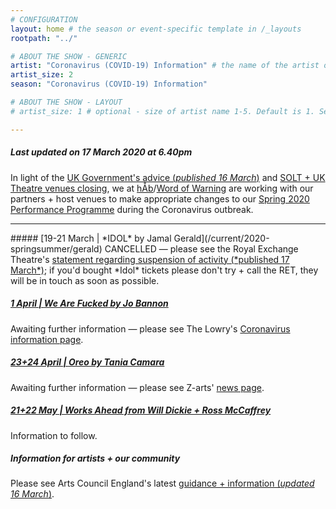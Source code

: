 ```yaml
---
# CONFIGURATION
layout: home # the season or event-specific template in /_layouts
rootpath: "../"

# ABOUT THE SHOW - GENERIC
artist: "Coronavirus (COVID-19) Information" # the name of the artist or company
artist_size: 2
season: "Coronavirus (COVID-19) Information"

# ABOUT THE SHOW - LAYOUT
# artist_size: 1 # optional - size of artist name 1-5. Default is 1. Set longer names to lower values

---
```

##### *Last updated on 17 March 2020 at 6.40pm*        
        
In light of the <a href="http://www.gov.uk/government/publications/covid-19-guidance-on-social-distancing-and-for-vulnerable-people/guidance-on-social-distancing-for-everyone-in-the-uk-and-protecting-older-people-and-vulnerable-adults" target="_blank">UK Government's advice (*published 16 March*)</a> and <a href="http://officiallondontheatre.com/coronavirus-information" target="_blank">SOLT + UK Theatre venues closing</a>, we at [hÅb](/hab)/[Word of Warning](/) are working with our partners + host venues to make appropriate changes to our [Spring 2020 Performance Programme](/current/2020-springsummer) during the Coronavirus outbreak.                 
<hr>          
##### [19-21 March | *IDOL* by Jamal Gerald](/current/2020-springsummer/gerald)        
CANCELLED — please see the Royal Exchange Theatre's <a href="http://www.royalexchange.co.uk/the-royal-exchange-theatre-suspension-of-activity-from-5pm-on-tuesday-17-march" target="_blank">statement regarding suspension of activity (*published 17 March*)</a>; if you'd bought *Idol* tickets please don't try + call the RET, they will be in touch as soon as possible.          
        
##### [1 April | *We Are Fucked* by Jo Bannon](/current/2020-springsummer/bannon)       
Awaiting further information — please see The Lowry's <a href="https://thelowry.com/coronavirus/" target="_blank">Coronavirus information page</a>.

##### [23+24 April | *Oreo* by Tania Camara](/current/2020-springsummer/camara)       
Awaiting further information — please see Z-arts' <a href="https://www.z-arts.org/category/news-blog" target="_blank">news page</a>.            
          
##### [21+22 May | Works Ahead from Will Dickie + Ross McCaffrey](/current/2020-worksahead)       
Information to follow.       
         
##### Information for artists + our community         
Please see Arts Council England's latest <a href="http://artscouncil.org.uk/covid-19" target="_blank">guidance + information (*updated 16 March*)</a>.
